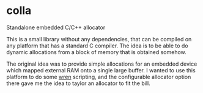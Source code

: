 # colla
Standalone embedded C/C++ allocator

This is a small library without any dependencies, that can be compiled on any platform that has a standard C compiler.
The idea is to be able to do dynamic allocations from a block of memory that is obtained somehow.

The original idea was to provide simple allocations for an embedded device which mapped external RAM onto a single large buffer.
I wanted to use this platform to do some [wren](https://wren.io/) scripting, and the configurable allocator option there gave me the idea to taylor an allocator to fit the bill.
